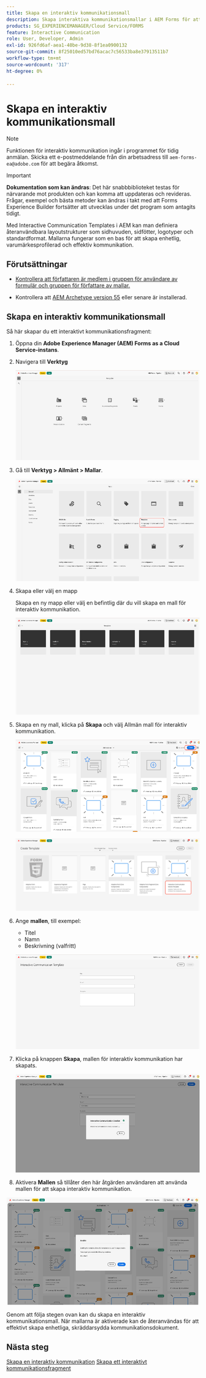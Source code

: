 ```yaml
---
title: Skapa en interaktiv kommunikationsmall
description: Skapa interaktiva kommunikationsmallar i AEM Forms för att definiera återanvändbara layouter, säkerställa enhetliga varumärken och effektivisera skapandet av personaliserade, datadrivna dokument.
products: SG_EXPERIENCEMANAGER/Cloud Service/FORMS
feature: Interactive Communication
role: User, Developer, Admin
exl-id: 926fd6af-aea1-40be-9d38-8f1ea0900132
source-git-commit: 8f25010ed57bd76acac7c56533ba8e37913511b7
workflow-type: tm+mt
source-wordcount: '317'
ht-degree: 0%

---
```



# Skapa en interaktiv kommunikationsmall

>[!NOTE]
>
> Funktionen för interaktiv kommunikation ingår i programmet för tidig anmälan. Skicka ett e-postmeddelande från din arbetsadress till `aem-forms-ea@adobe.com` för att begära åtkomst.

>[!IMPORTANT]
>
> **Dokumentation som kan ändras**: Det här snabbbiblioteket testas för närvarande mot produkten och kan komma att uppdateras och revideras. Frågar, exempel och bästa metoder kan ändras i takt med att Forms Experience Builder fortsätter att utvecklas under det program som antagits tidigt.

Med Interactive Communication Templates i AEM kan man definiera återanvändbara layoutstrukturer som sidhuvuden, sidfötter, logotyper och standardformat. Mallarna fungerar som en bas för att skapa enhetlig, varumärkesprofilerad och effektiv kommunikation.

## Förutsättningar

* [Kontrollera att författaren är medlem i gruppen för användare av formulär och gruppen för författare av mallar.](/help/forms/setup-forms-cloud-service.md#configure-users)

* Kontrollera att [AEM Archetype version 55](https://github.com/adobe/aem-project-archetype) eller senare är installerad.

## Skapa en interaktiv kommunikationsmall

Så här skapar du ett interaktivt kommunikationsfragment:

1. Öppna din **Adobe Experience Manager (AEM) Forms as a Cloud Service-instans**.

1. Navigera till **Verktyg**

   ![Sök efter IC Docu](/help/forms/interactive-communication/assets/aem.png)

1. Gå till **Verktyg > Allmänt > Mallar**.

   ![Sök efter IC Docu](/help/forms/interactive-communication/assets/template.png)

1. Skapa eller välj en mapp

   Skapa en ny mapp eller välj en befintlig där du vill skapa en mall för interaktiv kommunikation.

   ![Sök efter IC Docu](/help/forms/interactive-communication/assets/choosefolder.png)

1. Skapa en ny mall, klicka på **Skapa** och välj Allmän mall för interaktiv kommunikation.

   ![Sök efter IC Docu](/help/forms/interactive-communication/assets/create1.png)

   ![Sök efter IC Docu](/help/forms/interactive-communication/assets/choose.png)

1. Ange **mallen**, till exempel:

   * Titel
   * Namn
   * Beskrivning (valfritt)

   ![Sök efter IC Docu](/help/forms/interactive-communication/assets/create2.png)

1. Klicka på knappen **Skapa**, mallen för interaktiv kommunikation har skapats.

   ![Sök efter IC Docu](/help/forms/interactive-communication/assets/enabled.png)

1. Aktivera **Mallen** så tillåter den här åtgärden användaren att använda mallen för att skapa interaktiv kommunikation.

![Sök efter IC Docu](/help/forms/interactive-communication/assets/enable.png)

Genom att följa stegen ovan kan du skapa en interaktiv kommunikationsmall. När mallarna är aktiverade kan de återanvändas för att effektivt skapa enhetliga, skräddarsydda kommunikationsdokument.

## Nästa steg

[Skapa en interaktiv kommunikation](/help/forms/interactive-communication/create-interactive-communication.md)
[ Skapa ett interaktivt kommunikationsfragment ](/help/forms/interactive-communication/create-interactive-communication-fragment.md)
